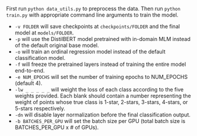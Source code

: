First run ```python data_utils.py``` to preprocess the data.
Then run ```python train.py``` with appropriate command line arguments to train the model.
- ```-v FOLDER``` will save checkpoints at ```checkpoints/FOLDER``` and the final model at ```models/FOLDER```.
- ```-p``` will use the DistilBERT model pretrained with in-domain MLM instead of the default original base model.
- ```-o``` will train an ordinal regression model instead of the default classification model.
- ```-f``` will freeze the pretrained layers instead of training the entire model end-to-end.
- ```-e NUM_EPOCHS``` will set the number of training epochs to NUM_EPOCHS (default 4).
- ```-lw _ _ _ _ _``` will weight the loss of each class according to the five weights provided. Each blank should contain a number representing the weight of points whose true class is 1-star, 2-stars, 3-stars, 4-stars, or 5-stars respectively.
- ```-dn``` will disable layer normalization before the final classification output.
- ```-b BATCHES_PER_GPU``` will set the batch size per GPU (total batch size is BATCHES_PER_GPU x # of GPUs).
